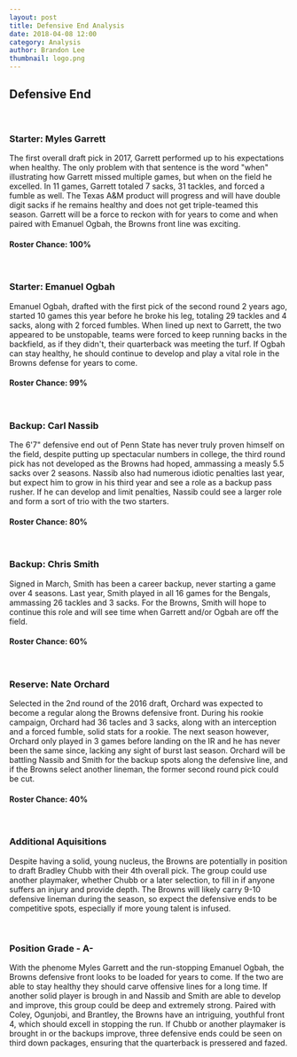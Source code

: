 ```yaml
---
layout: post
title: Defensive End Analysis
date: 2018-04-08 12:00
category: Analysis
author: Brandon Lee
thumbnail: logo.png
---
```


## Defensive End

<br>

### Starter: Myles Garrett

The first overall draft pick in 2017, Garrett performed up to his expectations when healthy. The only problem with that sentence is the word "when" illustrating how Garrett missed multiple games, but when on the field he excelled. In 11 games, Garrett totaled 7 sacks, 31 tackles, and forced a fumble as well. The Texas A&M product will progress and will have double digit sacks if he remains healthy and does not get triple-teamed this season. Garrett will be a force to reckon with for years to come and when paired with Emanuel Ogbah, the Browns front line was exciting.

#### Roster Chance: 100%

<br>

### Starter: Emanuel Ogbah

Emanuel Ogbah, drafted with the first pick of the second round 2 years ago, started 10 games this year before he broke his leg, totaling 29 tackles and 4 sacks, along with 2 forced fumbles. When lined up next to Garrett, the two appeared to be unstopable, teams were forced to keep running backs in the backfield, as if they didn't, their quarterback was meeting the turf. If Ogbah can stay healthy, he should continue to develop and play a vital role in the Browns defense for years to come.

#### Roster Chance: 99%

<br>

### Backup: Carl Nassib

The 6'7" defensive end out of Penn State has never truly proven himself on the field, despite putting up spectacular numbers in college, the third round pick has not developed as the Browns had hoped, ammassing a measly 5.5 sacks over 2 seasons. Nassib also had numerous idiotic penalties last year, but expect him to grow in his third year and see a role as a backup pass rusher. If he can develop and limit penalties, Nassib could see a larger role and form a sort of trio with the two starters.

#### Roster Chance: 80%

<br>

### Backup: Chris Smith

Signed in March, Smith has been a career backup, never starting a game over 4 seasons. Last year, Smith played in all 16 games for the Bengals, ammassing 26 tackles and 3 sacks. For the Browns, Smith will hope to continue this role and will see time when Garrett and/or Ogbah are off the field. 

#### Roster Chance: 60%

<br>

### Reserve: Nate Orchard

Selected in the 2nd round of the 2016 draft, Orchard was expected to become a regular along the Browns defensive front. During his rookie campaign, Orchard had 36 tacles and 3 sacks, along with an interception and a forced fumble, solid stats for a rookie. The next season however, Orchard only played in 3 games before landing on the IR and he has never been the same since, lacking any sight of burst last season. Orchard will be battling Nassib and Smith for the backup spots along the defensive line, and if the Browns select another lineman, the former second round pick could be cut.

#### Roster Chance: 40%

<br>

### Additional Aquisitions

Despite having a solid, young nucleus, the Browns are potentially in position to draft Bradley Chubb with their 4th overall pick. The group could use another playmaker, whether Chubb or a later selection, to fill in if anyone suffers an injury and provide depth. The Browns will likely carry 9-10 defensive lineman during the season, so expect the defensive ends to be competitive spots, especially if more young talent is infused.

<br>

### Position Grade - A-

With the phenome Myles Garrett and the run-stopping Emanuel Ogbah, the Browns defensive front looks to be loaded for years to come. If the two are able to stay healthy they should carve offensive lines for a long time. If another solid player is brough in and Nassib and Smith are able to develop and improve, this group could be deep and extremely strong. Paired with Coley, Ogunjobi, and Brantley, the Browns have an intriguing, youthful front 4, which should excell in stopping the run. If Chubb or another playmaker is brought in or the backups improve, three defensive ends could be seen on third down packages, ensuring that the quarterback is pressered and fazed.
